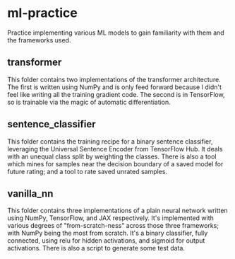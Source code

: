 # ml-practice
Practice implementing various ML models to gain familiarity with them and the frameworks used.

## transformer
This folder contains two implementations of the transformer architecture. The first is written using NumPy and is only feed forward because I didn't feel like writing all the training gradient code. The second is in TensorFlow, so is trainable via the magic of automatic differentiation.

## sentence_classifier
This folder contains the training recipe for a binary sentence classifier, leveraging the Universal Sentence Encoder from TensorFlow Hub. It deals with an unequal class split by weighting the classes. There is also a tool which mines for samples near the decision boundary of a saved model for future rating; and a tool to rate saved unrated samples.

## vanilla_nn
This folder contains three implementations of a plain neural network written using NumPy, TensorFlow, and JAX respectively. It's implemented with various degrees of "from-scratch-ness" across those three frameworks; with NumPy being the most from scratch. It's a binary classifier, fully connected, using relu for hidden activations, and sigmoid for output activations. There is also a script to generate some test data.